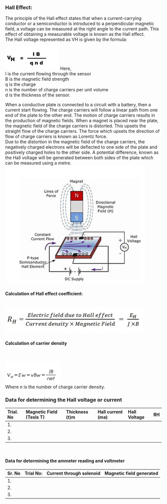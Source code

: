 <h3> Hall Effect:</h3>

The principle of the Hall effect states that when a current-carrying conductor or a semiconductor is introduced to a perpendicular magnetic field, a voltage can be measured at the right angle to the current path. This effect of obtaining a measurable voltage is known as the Hall effect. <br>
The Hall voltage represented as VH is given by the formula:
   
 <img src="images/Screenshot 2023-02-09 150809.png" >
Here,<br>
I is the current flowing through the sensor<br>
B is the magnetic field strength<br>
q is the charge<br>
n is the number of charge carriers per unit volume<br>
d is the thickness of the sensor.<br>


When a conductive plate is connected to a circuit with a battery, then a current start flowing. The charge carriers will follow a linear path from one end of the plate to the other end. The motion of charge carriers results in the production of magnetic fields. When a magnet is placed near the plate, the magnetic field of the charge carriers is distorted. This upsets the straight flow of the charge carriers. The force which upsets the direction of flow of charge carriers is known as Lorentz force.<br>
Due to the distortion in the magnetic field of the charge carriers, the negatively charged electrons will be deflected to one side of the plate and positively charged holes to the other side. A potential difference, known as the Hall voltage will be generated between both sides of the plate which can be measured using a metre.<br>
<img src="images/Screenshot 2023-02-09 152406.png">

<h4><b>Calculation of Hall effect coefficient:</b><h4> <br>
  
<img src="images/Screenshot 2023-02-09 150945.png">

 

 <h4>Calculation of carrier density</h4> <br>

 <img src="images/Screenshot 2023-02-09 151024.png"> <br>
Where n is the number of charge carrier density.<br>


 <h3>Data for determining the Hall voltage or current</h3>
 
 
 
Trial. No |	Magnetic Field  (Tesls T)	| Thickness (t)m | Hall current (ma) | Hall Voltage  |RH |
:--|:--|:--|:--|:--|:-:
1.|   <br>   |    |   |   |  
2.|   <br>   |    |   |   |
3.|   <br>   |    |   |   |
   <br>
 
 
 <h4> Data for determining the ammeter reading and voltmeter </h4>
 
Sr. No |	Trial No:	| Current through solenoid | Magnetic field generated | 
:--|:--|:--|:--|
1.|   <br>   |    |   |  
2.|   <br>   |    |   |   
3.|   <br>   |    |   |   
    
 
 
 	 	 	 	 	 	 	 	 



